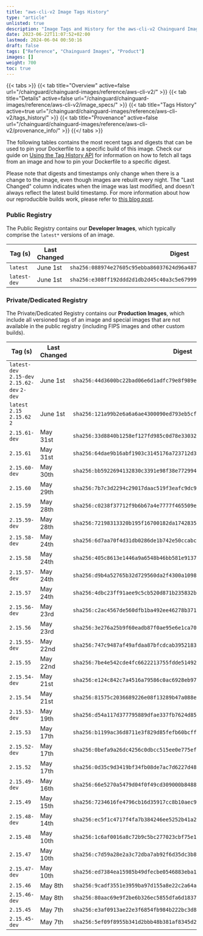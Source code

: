 ```yaml
---
title: "aws-cli-v2 Image Tags History"
type: "article"
unlisted: true
description: "Image Tags and History for the aws-cli-v2 Chainguard Image"
date: 2023-06-22T11:07:52+02:00
lastmod: 2024-06-04 00:50:16
draft: false
tags: ["Reference", "Chainguard Images", "Product"]
images: []
weight: 700
toc: true
---
```


{{< tabs >}}
{{< tab title="Overview" active=false url="/chainguard/chainguard-images/reference/aws-cli-v2/" >}}
{{< tab title="Details" active=false url="/chainguard/chainguard-images/reference/aws-cli-v2/image_specs/" >}}
{{< tab title="Tags History" active=true url="/chainguard/chainguard-images/reference/aws-cli-v2/tags_history/" >}}
{{< tab title="Provenance" active=false url="/chainguard/chainguard-images/reference/aws-cli-v2/provenance_info/" >}}
{{</ tabs >}}

The following tables contains the most recent tags and digests that can be used to pin your Dockerfile to a specific build of this image. Check our guide on [Using the Tag History API](/chainguard/chainguard-images/using-the-tag-history-api/) for information on how to fetch all tags from an image and how to pin your Dockerfile to a specific digest.

Please note that digests and timestamps only change when there is a change to the image, even though images are rebuilt every night. The "Last Changed" column indicates when the image was last modified, and doesn't always reflect the latest build timestamp. For more information about how our reproducible builds work, please refer to [this blog post](https://www.chainguard.dev/unchained/reproducing-chainguards-reproducible-image-builds).

### Public Registry
The Public Registry contains our **Developer Images**, which typically comprise the `latest*` versions of an image.

| Tag (s)       | Last Changed | Digest                                                                    |
|---------------|--------------|---------------------------------------------------------------------------|
|  `latest`     | June 1st     | `sha256:088974e27605c95ebba86037624d96a4879482e2d5a3521c4b6e7eed480cc111` |
|  `latest-dev` | June 1st     | `sha256:e308ff192ddd2d1db2d45c40a3c5e67999bb2edf9e548f551093003b5e29dfc0` |


### Private/Dedicated Registry
The Private/Dedicated Registry contains our **Production Images**, which include all versioned tags of an image and special images that are not available in the public registry (including FIPS images and other custom builds).

| Tag (s)                                        | Last Changed | Digest                                                                    |
|------------------------------------------------|--------------|---------------------------------------------------------------------------|
|  `latest-dev` `2.15-dev` `2.15.62-dev` `2-dev` | June 1st     | `sha256:44d3600bc22bad06e6d1adfc79e8f989e0c716f015ba6bac6f618c6190b2a48f` |
|  `latest` `2.15` `2.15.62` `2`                 | June 1st     | `sha256:121a99b2e6a6a6ae4300090ed793eb5cfe9cd7ab38f6f1e15a2f62bec79a1b80` |
|  `2.15.61-dev`                                 | May 31st     | `sha256:33d8840b1258ef127fd985c0d78e330328033927f1b8a3fc7ff7efba79675ecb` |
|  `2.15.61`                                     | May 31st     | `sha256:64dae9b16abf1903c3145176a723712d35717083847cdcf412cfc91b5f6e0ed6` |
|  `2.15.60-dev`                                 | May 30th     | `sha256:bb5922694132830c3391e98f38e7729942fe67788537d4b39f8c504a9f030a86` |
|  `2.15.60`                                     | May 29th     | `sha256:7b7c3d2294c29017daac519f3eafc9dc99ff117b4304247bd859b98a2b239ba3` |
|  `2.15.59`                                     | May 28th     | `sha256:c0238f37712f9b6b67a4e7777f465509eb59b7b5cfb8eaa96c8f2eb2af9416c4` |
|  `2.15.59-dev`                                 | May 28th     | `sha256:72198313320b195f16700182da174283516ed0a9864b0fd3ac5edec7b670bf31` |
|  `2.15.58-dev`                                 | May 24th     | `sha256:6d7aa70f4d31db0286de1b742e50ccabcb2ceea0e06b51bc1ec83c06ce0ef92d` |
|  `2.15.58`                                     | May 24th     | `sha256:405c8613e1446a9a6548b46bb581e91375ed2f0e7504d2e45fdd852eb7003e09` |
|  `2.15.57-dev`                                 | May 24th     | `sha256:d9b4a52765b32d729560da2f4300a10988e3752c0621a0440f3358dca73b2f6d` |
|  `2.15.57`                                     | May 24th     | `sha256:4dbc23ff91aee9c5cb520d871b235832b8f34a91f0a37d889ddd5a1289c4cd9c` |
|  `2.15.56-dev`                                 | May 23rd     | `sha256:c2ac4567de560dfb1ba492ee46278b371df34423ca2f9cedd17538f53d2a818c` |
|  `2.15.56`                                     | May 23rd     | `sha256:3e276a25b9f60eadb87f0ae95e6e1ca70b597e451d5084b072b9cfa0f59d1269` |
|  `2.15.55-dev`                                 | May 22nd     | `sha256:747c9487af49afdaa87bfcdcab3952183ab922b9c3ea7932399a3de0171b74a3` |
|  `2.15.55`                                     | May 22nd     | `sha256:7be4e542cde4fc6622213755fdde51492dd3940b5ac2cd6b04fa182e225360d0` |
|  `2.15.54-dev`                                 | May 21st     | `sha256:e124c842c7a4516a79586c0ac6928eb97a398189cebbba12dad2a85399eb8ea9` |
|  `2.15.54`                                     | May 21st     | `sha256:81575c2036689226e08f13289b47a088e2730f36b177099ef0a202aec80427aa` |
|  `2.15.53-dev`                                 | May 19th     | `sha256:d54a117d377795889dfae337fb7624d85849c856c14670e9d938ba2488f24a28` |
|  `2.15.53`                                     | May 17th     | `sha256:b1199ac36d8711e3f829d85fefb60bcffc3dca270eb8ed58332663716426efce` |
|  `2.15.52-dev`                                 | May 17th     | `sha256:0befa9a26dc4256c0dbcc515ee0e775ef0748095322411f3eb9c0b5ca7799648` |
|  `2.15.52`                                     | May 17th     | `sha256:0d35c9d3419bf34fb08de7ac7d6227d483438df2063b94b9234c7a5b02210fa3` |
|  `2.15.49-dev`                                 | May 16th     | `sha256:66e5270a5479d04f0f49cd309000b8488a12efb684486a9d45ead3592f998000` |
|  `2.15.49`                                     | May 15th     | `sha256:7234616fe4796cb16d35917cc8b10aec9af4fe948b5518920e3e10b8d3016aa2` |
|  `2.15.48-dev`                                 | May 14th     | `sha256:ec5f1c4717f4fa7b384246ee5252b41a2be0151cae954fdb9a19229da7cc7174` |
|  `2.15.48`                                     | May 10th     | `sha256:1c6af0016a8c72b9c5bc277023cbf75e16395ef35ce6a7ae953069a5eee2c047` |
|  `2.15.47`                                     | May 10th     | `sha256:c7d59a28e2a3c72dba7ab92f6d35dc3b8252c821648e1e2f4c72edebea4a19e2` |
|  `2.15.47-dev`                                 | May 10th     | `sha256:ed7384ea15985b49dfecbe0546883eba1de0c1fddde78341df82d28fdc33c36e` |
|  `2.15.46`                                     | May 8th      | `sha256:9cadf3551e3959ba97d155a8e22c2a64aef05a2f3c6bae67cf0e23cd9159d548` |
|  `2.15.46-dev`                                 | May 8th      | `sha256:80aac69e9f2be6b326ec5855dfa6d1837504c45bad4a0dc80a11664b33dccc8d` |
|  `2.15.45`                                     | May 7th      | `sha256:e3af0913ae22e3f6854fb984b222bc3d821fbed7aee2c550b1031b805df8ad63` |
|  `2.15.45-dev`                                 | May 7th      | `sha256:5ef09f8955b341d2bbb48b381af8345d217523d1827534d6eb34d055f63b1797` |

